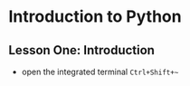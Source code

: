 # Introduction to Python

## Lesson One: Introduction

- open the integrated terminal `Ctrl+Shift+~`
